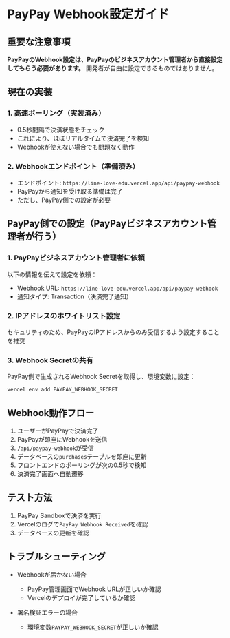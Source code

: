 # PayPay Webhook設定ガイド

## 重要な注意事項
**PayPayのWebhook設定は、PayPayのビジネスアカウント管理者から直接設定してもらう必要があります。**
開発者が自由に設定できるものではありません。

## 現在の実装

### 1. 高速ポーリング（実装済み）
- 0.5秒間隔で決済状態をチェック
- これにより、ほぼリアルタイムで決済完了を検知
- Webhookが使えない場合でも問題なく動作

### 2. Webhookエンドポイント（準備済み）
- エンドポイント: `https://line-love-edu.vercel.app/api/paypay-webhook`
- PayPayから通知を受け取る準備は完了
- ただし、PayPay側での設定が必要

## PayPay側での設定（PayPayビジネスアカウント管理者が行う）

### 1. PayPayビジネスアカウント管理者に依頼
以下の情報を伝えて設定を依頼：
- Webhook URL: `https://line-love-edu.vercel.app/api/paypay-webhook`
- 通知タイプ: Transaction（決済完了通知）

### 2. IPアドレスのホワイトリスト設定
セキュリティのため、PayPayのIPアドレスからのみ受信するよう設定することを推奨

### 3. Webhook Secretの共有
PayPay側で生成されるWebhook Secretを取得し、環境変数に設定：
```bash
vercel env add PAYPAY_WEBHOOK_SECRET
```

## Webhook動作フロー

1. ユーザーがPayPayで決済完了
2. PayPayが即座にWebhookを送信
3. `/api/paypay-webhook`が受信
4. データベースの`purchases`テーブルを即座に更新
5. フロントエンドのポーリングが次の0.5秒で検知
6. 決済完了画面へ自動遷移

## テスト方法

1. PayPay Sandboxで決済を実行
2. Vercelのログで`PayPay Webhook Received`を確認
3. データベースの更新を確認

## トラブルシューティング

- Webhookが届かない場合
  - PayPay管理画面でWebhook URLが正しいか確認
  - Vercelのデプロイが完了しているか確認
  
- 署名検証エラーの場合
  - 環境変数`PAYPAY_WEBHOOK_SECRET`が正しいか確認